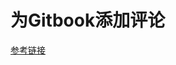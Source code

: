 # 为Gitbook添加评论

[参考链接](https://chaonet.gitbooks.io/pythoncamp0/content/Chapter-0/publish_gitbook_and_using_Disqus.html)